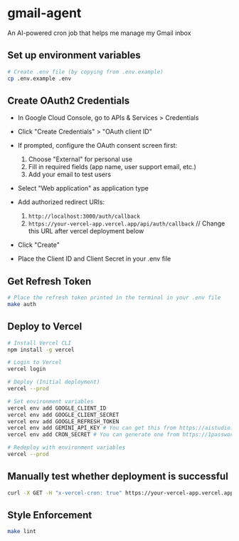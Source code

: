 # gmail-agent

An AI-powered cron job that helps me manage my Gmail inbox

## Set up environment variables

```bash
# Create .env file (by copying from .env.example)
cp .env.example .env
```

## Create OAuth2 Credentials

- In Google Cloud Console, go to APIs & Services > Credentials
- Click "Create Credentials" > "OAuth client ID"
- If prompted, configure the OAuth consent screen first:

  1. Choose "External" for personal use
  2. Fill in required fields (app name, user support email, etc.)
  3. Add your email to test users

- Select "Web application" as application type
- Add authorized redirect URIs:

  1. `http://localhost:3000/auth/callback`
  2. `https://your-vercel-app.vercel.app/api/auth/callback` // Change this URL after vercel deployment below

- Click "Create"
- Place the Client ID and Client Secret in your .env file

## Get Refresh Token

```bash
# Place the refresh token printed in the terminal in your .env file
make auth
```

## Deploy to Vercel

```bash
# Install Vercel CLI
npm install -g vercel

# Login to Vercel
vercel login

# Deploy (Initial deployment)
vercel --prod

# Set environment variables
vercel env add GOOGLE_CLIENT_ID
vercel env add GOOGLE_CLIENT_SECRET
vercel env add GOOGLE_REFRESH_TOKEN
vercel env add GEMINI_API_KEY # You can get this from https://aistudio.google.com/apikey
vercel env add CRON_SECRET # You can generate one from https://1password.com/password-generator

# Redeploy with environment variables
vercel --prod
```

## Manually test whether deployment is successful

```bash
curl -X GET -H "x-vercel-cron: true" https://your-vercel-app.vercel.app/api/cron/gmail/monitor
```

## Style Enforcement

```bash
make lint
```
